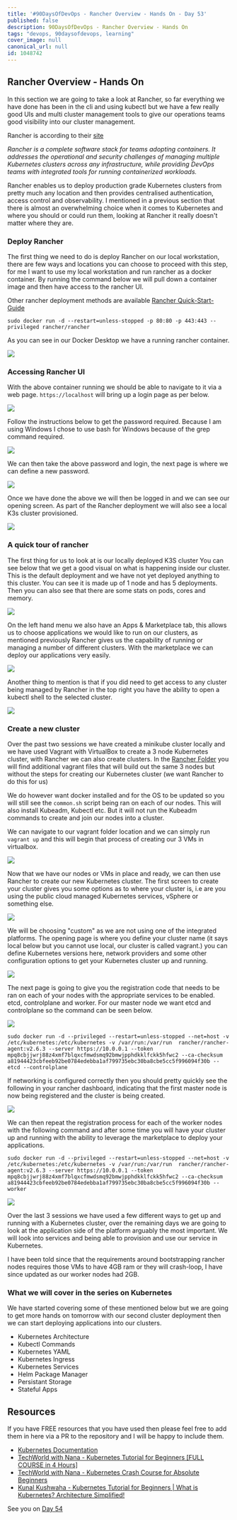 ```yaml
---
title: '#90DaysOfDevOps - Rancher Overview - Hands On - Day 53'
published: false
description: 90DaysOfDevOps - Rancher Overview - Hands On
tags: "devops, 90daysofdevops, learning"
cover_image: null
canonical_url: null
id: 1048742
---
```

## Rancher Overview - Hands On

In this section we are going to take a look at Rancher, so far everything we have done has been in the cli and using kubectl but we have  a few really good UIs and multi cluster management tools to give our operations teams  good visibility into our cluster management. 

Rancher is according to their [site](https://rancher.com/)

*Rancher is a complete software stack for teams adopting containers. It addresses the operational and security challenges of managing multiple Kubernetes clusters across any infrastructure, while providing DevOps teams with integrated tools for running containerized workloads.*

Rancher enables us to deploy production grade Kubernetes clusters from pretty much any location and then provides centralised authentication, access control and observability. I mentioned in a previous section that there is almost an overwhelming choice when it comes to Kubernetes and where you should or could run them, looking at Rancher it really doesn't matter where they are. 

### Deploy Rancher

The first thing we need to do is deploy Rancher on our local workstation, there are few ways and locations you can choose to proceed with this step, for me I want to use my local workstation and run rancher as a docker container. By running the command below we will pull down a container image and then have access to the rancher UI.  

Other rancher deployment methods are available [Rancher Quick-Start-Guide](https://rancher.com/docs/rancher/v2.6/en/quick-start-guide/deployment/)

`sudo docker run -d --restart=unless-stopped -p 80:80 -p 443:443 --privileged rancher/rancher`

As you can see in our Docker Desktop we have a running rancher container. 

![](Images/Day53_Kubernetes1.png)

### Accessing Rancher UI

With the above container running we should be able to navigate to it via a web page. `https://localhost` will bring up a login page as per below. 

![](Images/Day53_Kubernetes2.png)

Follow the instructions below to get the password required. Because I am using Windows I chose to use bash for Windows because of the grep command required. 

![](Images/Day53_Kubernetes3.png)

We can then take the above password and login, the next page is where we can define a new password. 

![](Images/Day53_Kubernetes4.png)

Once we have done the above we will then be logged in and we can see our opening screen. As part of the Rancher deployment we will also see a local K3s cluster provisioned. 

![](Images/Day53_Kubernetes5.png)

### A quick tour of rancher

The first thing for us to look at is our locally deployed K3S cluster You can see below that we get a good visual on what is happening inside our cluster. This is the default deployment and we have not yet deployed anything to this cluster. You can see it is made up of 1 node and has 5 deployments. Then you can also see that there are some stats on pods, cores and memory.  

![](Images/Day53_Kubernetes6.png)

On the left hand menu we also have an Apps & Marketplace tab, this allows us to choose applications we would like to run on our clusters, as mentioned previously Rancher gives us the capability of running or managing a number of different clusters. With the marketplace we can deploy our applications very easily.  

![](Images/Day53_Kubernetes7.png)

Another thing to mention is that if you did need to get access to any cluster being managed by Rancher in the top right you have the ability to open a kubectl shell to the selected cluster. 

![](Images/Day53_Kubernetes8.png)

### Create a new cluster

Over the past two sessions we have created a minikube cluster locally and we have used Vagrant with VirtualBox to create a 3 node Kubernetes cluster, with Rancher we can also create clusters. In the [Rancher Folder](Days/Kubernetes/Rancher) you will find additional vagrant files that will build out the same 3 nodes but without the steps for creating our Kubernetes cluster (we want Rancher to do this for us)

We do however want docker installed and for the OS to be updated so you will still see the `common.sh` script being ran on each of our nodes. This will also install Kubeadm, Kubectl etc. But it will not run the Kubeadm commands to create and join our nodes into a cluster. 

We can navigate to our vagrant folder location and we can simply run `vagrant up` and this will begin that process of creating our 3 VMs in virtualbox. 

![](Images/Day53_Kubernetes9.png)

Now that we have our nodes or VMs in place and ready, we can then use Rancher to create our new Kubernetes cluster. The first screen to create your cluster gives you some options as to where your cluster is, i.e are you using the public cloud managed Kubernetes services, vSphere or something else. 

![](Images/Day53_Kubernetes10.png)

We will be choosing "custom" as we are not using one of the integrated platforms. The opening page is where you define your cluster name (it says local below but you cannot use local, our cluster is called vagrant.) you can define Kubernetes versions here, network providers and some other configuration options to get your Kubernetes cluster up and running. 

![](Images/Day53_Kubernetes11.png)

The next page is going to give you the registration code that needs to be ran on each of your nodes with the appropriate services to be enabled. etcd, controlplane and worker. For our master node we want etcd and controlplane so the command can be seen below. 

![](Images/Day53_Kubernetes12.png)

```
sudo docker run -d --privileged --restart=unless-stopped --net=host -v /etc/kubernetes:/etc/kubernetes -v /var/run:/var/run  rancher/rancher-agent:v2.6.3 --server https://10.0.0.1 --token mpq8cbjjwrj88z4xmf7blqxcfmwdsmq92bmwjpphdkklfckk5hfwc2 --ca-checksum a81944423cbfeeb92be0784edebba1af799735ebc30ba8cbe5cc5f996094f30b --etcd --controlplane
```

If networking is configured correctly then you should pretty quickly see the following in your rancher dashboard, indicating that the first master node is now being registered and the cluster is being created. 

![](Images/Day53_Kubernetes13.png)

We can then repeat the registration process for each of the worker nodes with the following command and after some time you will have your cluster up and running with the ability to leverage the marketplace to deploy your applications. 

```
sudo docker run -d --privileged --restart=unless-stopped --net=host -v /etc/kubernetes:/etc/kubernetes -v /var/run:/var/run  rancher/rancher-agent:v2.6.3 --server https://10.0.0.1 --token mpq8cbjjwrj88z4xmf7blqxcfmwdsmq92bmwjpphdkklfckk5hfwc2 --ca-checksum a81944423cbfeeb92be0784edebba1af799735ebc30ba8cbe5cc5f996094f30b --worker
```

![](Images/Day53_Kubernetes14.png)

Over the last 3 sessions we have used a few different ways to get up and running with a Kubernetes cluster, over the remaining days we are going to look at the application side of the platform arguably the most important. We will look into services and being able to provision and use our service in Kubernetes. 

I have been told since that the requirements around bootstrapping rancher nodes requires those VMs to have 4GB ram or they will crash-loop, I have since updated as our worker nodes had 2GB. 

### What we will cover in the series on Kubernetes 

We have started covering some of these mentioned below but we are going to get more hands on tomorrow with our second cluster deployment then we can start deploying applications into our clusters. 

- Kubernetes Architecture 
- Kubectl Commands 
- Kubernetes YAML 
- Kubernetes Ingress 
- Kubernetes Services
- Helm Package Manager 
- Persistant Storage 
- Stateful Apps 

## Resources 

If you have FREE resources that you have used then please feel free to add them in here via a PR to the repository and I will be happy to include them. 

- [Kubernetes Documentation](https://kubernetes.io/docs/home/)
- [TechWorld with Nana - Kubernetes Tutorial for Beginners [FULL COURSE in 4 Hours]](https://www.youtube.com/watch?v=X48VuDVv0do)
- [TechWorld with Nana - Kubernetes Crash Course for Absolute Beginners](https://www.youtube.com/watch?v=s_o8dwzRlu4)
- [Kunal Kushwaha - Kubernetes Tutorial for Beginners | What is Kubernetes? Architecture Simplified!](https://www.youtube.com/watch?v=KVBON1lA9N8)

See you on [Day 54](day54.md) 

